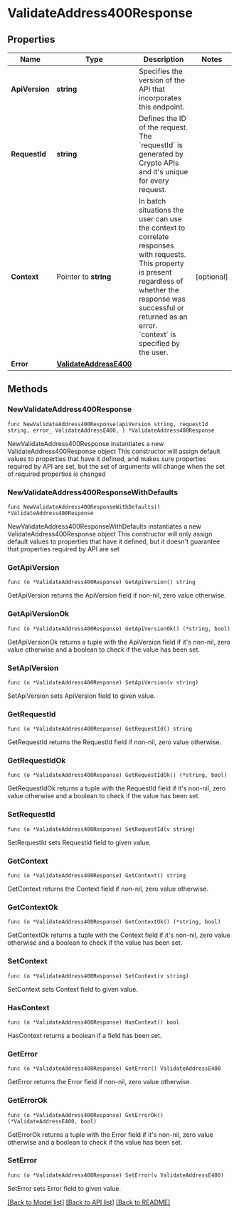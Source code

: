 # ValidateAddress400Response

## Properties

Name | Type | Description | Notes
------------ | ------------- | ------------- | -------------
**ApiVersion** | **string** | Specifies the version of the API that incorporates this endpoint. | 
**RequestId** | **string** | Defines the ID of the request. The &#x60;requestId&#x60; is generated by Crypto APIs and it&#39;s unique for every request. | 
**Context** | Pointer to **string** | In batch situations the user can use the context to correlate responses with requests. This property is present regardless of whether the response was successful or returned as an error. &#x60;context&#x60; is specified by the user. | [optional] 
**Error** | [**ValidateAddressE400**](ValidateAddressE400.md) |  | 

## Methods

### NewValidateAddress400Response

`func NewValidateAddress400Response(apiVersion string, requestId string, error_ ValidateAddressE400, ) *ValidateAddress400Response`

NewValidateAddress400Response instantiates a new ValidateAddress400Response object
This constructor will assign default values to properties that have it defined,
and makes sure properties required by API are set, but the set of arguments
will change when the set of required properties is changed

### NewValidateAddress400ResponseWithDefaults

`func NewValidateAddress400ResponseWithDefaults() *ValidateAddress400Response`

NewValidateAddress400ResponseWithDefaults instantiates a new ValidateAddress400Response object
This constructor will only assign default values to properties that have it defined,
but it doesn't guarantee that properties required by API are set

### GetApiVersion

`func (o *ValidateAddress400Response) GetApiVersion() string`

GetApiVersion returns the ApiVersion field if non-nil, zero value otherwise.

### GetApiVersionOk

`func (o *ValidateAddress400Response) GetApiVersionOk() (*string, bool)`

GetApiVersionOk returns a tuple with the ApiVersion field if it's non-nil, zero value otherwise
and a boolean to check if the value has been set.

### SetApiVersion

`func (o *ValidateAddress400Response) SetApiVersion(v string)`

SetApiVersion sets ApiVersion field to given value.


### GetRequestId

`func (o *ValidateAddress400Response) GetRequestId() string`

GetRequestId returns the RequestId field if non-nil, zero value otherwise.

### GetRequestIdOk

`func (o *ValidateAddress400Response) GetRequestIdOk() (*string, bool)`

GetRequestIdOk returns a tuple with the RequestId field if it's non-nil, zero value otherwise
and a boolean to check if the value has been set.

### SetRequestId

`func (o *ValidateAddress400Response) SetRequestId(v string)`

SetRequestId sets RequestId field to given value.


### GetContext

`func (o *ValidateAddress400Response) GetContext() string`

GetContext returns the Context field if non-nil, zero value otherwise.

### GetContextOk

`func (o *ValidateAddress400Response) GetContextOk() (*string, bool)`

GetContextOk returns a tuple with the Context field if it's non-nil, zero value otherwise
and a boolean to check if the value has been set.

### SetContext

`func (o *ValidateAddress400Response) SetContext(v string)`

SetContext sets Context field to given value.

### HasContext

`func (o *ValidateAddress400Response) HasContext() bool`

HasContext returns a boolean if a field has been set.

### GetError

`func (o *ValidateAddress400Response) GetError() ValidateAddressE400`

GetError returns the Error field if non-nil, zero value otherwise.

### GetErrorOk

`func (o *ValidateAddress400Response) GetErrorOk() (*ValidateAddressE400, bool)`

GetErrorOk returns a tuple with the Error field if it's non-nil, zero value otherwise
and a boolean to check if the value has been set.

### SetError

`func (o *ValidateAddress400Response) SetError(v ValidateAddressE400)`

SetError sets Error field to given value.



[[Back to Model list]](../README.md#documentation-for-models) [[Back to API list]](../README.md#documentation-for-api-endpoints) [[Back to README]](../README.md)


